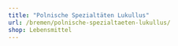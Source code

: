 ```yaml
---
title: "Polnische Spezialtäten Lukullus"
url: /bremen/polnische-spezialtaeten-lukullus/
shop: Lebensmittel
---
```

